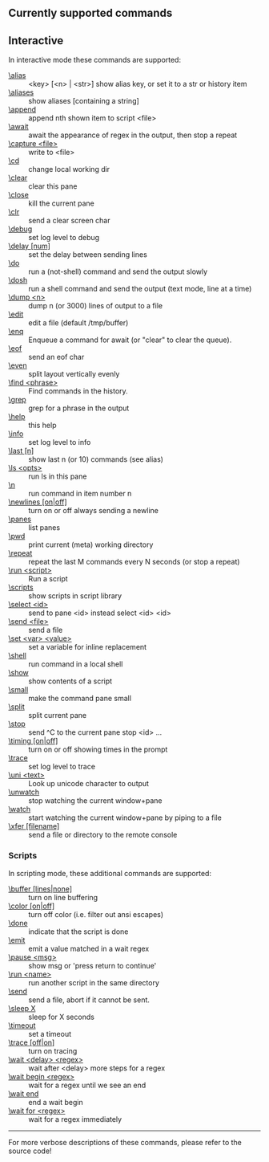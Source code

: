 <h2>Currently supported commands</h2>

<h2>Interactive</h2>

In interactive mode these commands are supported:

<dl>
<dt><a href="https://github.com/bduggan/tmeta/blob/master/lib/tmeta/commander.rakumod#L51">\alias</a></dt>
<dd>&lt;key&gt; [&lt;n&gt; | &lt;str&gt;] show alias key, or set it to a str or history item</dd>
<dt><a href="https://github.com/bduggan/tmeta/blob/master/lib/tmeta/commander.rakumod#L41">\aliases</a></dt>
<dd>show aliases [containing a string]</dd>
<dt><a href="https://github.com/bduggan/tmeta/blob/master/lib/tmeta/commander.rakumod#L14">\append</a></dt>
<dd>append nth shown item to script &lt;file&gt;</dd>
<dt><a href="https://github.com/bduggan/tmeta/blob/master/lib/tmeta/commander/godot.rakumod#L12">\await</a></dt>
<dd>await the appearance of regex in the output, then stop a repeat</dd>
<dt><a href="https://github.com/bduggan/tmeta/blob/master/lib/tmeta/commands.rakumod#L125">\capture &lt;file&gt;</a></dt>
<dd>write to &lt;file&gt;</dd>
<dt><a href="https://github.com/bduggan/tmeta/blob/master/lib/tmeta/commands.rakumod#L240">\cd</a></dt>
<dd>change local working dir</dd>
<dt><a href="https://github.com/bduggan/tmeta/blob/master/lib/tmeta/commands.rakumod#L307">\clear</a></dt>
<dd>clear this pane</dd>
<dt><a href="https://github.com/bduggan/tmeta/blob/master/lib/tmeta/commands.rakumod#L145">\close</a></dt>
<dd>kill the current pane</dd>
<dt><a href="https://github.com/bduggan/tmeta/blob/master/lib/tmeta/commander/shellish.rakumod#L36">\clr</a></dt>
<dd>send a clear screen char</dd>
<dt><a href="https://github.com/bduggan/tmeta/blob/master/lib/tmeta/commands.rakumod#L115">\debug</a></dt>
<dd>set log level to debug</dd>
<dt><a href="https://github.com/bduggan/tmeta/blob/master/lib/tmeta/commands.rakumod#L324">\delay [num]</a></dt>
<dd>set the delay between sending lines</dd>
<dt><a href="https://github.com/bduggan/tmeta/blob/master/lib/tmeta/commands.rakumod#L256">\do</a></dt>
<dd>run a (not-shell) command and send the output slowly</dd>
<dt><a href="https://github.com/bduggan/tmeta/blob/master/lib/tmeta/commands.rakumod#L294">\dosh</a></dt>
<dd>run a shell command and send the output (text mode, line at a time)</dd>
<dt><a href="https://github.com/bduggan/tmeta/blob/master/lib/tmeta/commands.rakumod#L229">\dump &lt;n&gt;</a></dt>
<dd>dump n (or 3000) lines of output to a file</dd>
<dt><a href="https://github.com/bduggan/tmeta/blob/master/lib/tmeta/commander.rakumod#L33">\edit</a></dt>
<dd>edit a file (default /tmp/buffer)</dd>
<dt><a href="https://github.com/bduggan/tmeta/blob/master/lib/tmeta/commander/godot.rakumod#L42">\enq</a></dt>
<dd>Enqueue a command for await (or "clear" to clear the queue).</dd>
<dt><a href="https://github.com/bduggan/tmeta/blob/master/lib/tmeta/commander/shellish.rakumod#L31">\eof</a></dt>
<dd>send an eof char</dd>
<dt><a href="https://github.com/bduggan/tmeta/blob/master/lib/tmeta/commands.rakumod#L159">\even</a></dt>
<dd>split layout vertically evenly</dd>
<dt><a href="https://github.com/bduggan/tmeta/blob/master/lib/tmeta/commands.rakumod#L200">\find &lt;phrase&gt;</a></dt>
<dd>Find commands in the history.</dd>
<dt><a href="https://github.com/bduggan/tmeta/blob/master/lib/tmeta/commander/shellish.rakumod#L23">\grep</a></dt>
<dd>grep for a phrase in the output</dd>
<dt><a href="https://github.com/bduggan/tmeta/blob/master/lib/tmeta/commands.rakumod#L311">\help</a></dt>
<dd>this help</dd>
<dt><a href="https://github.com/bduggan/tmeta/blob/master/lib/tmeta/commands.rakumod#L120">\info</a></dt>
<dd>set log level to info</dd>
<dt><a href="https://github.com/bduggan/tmeta/blob/master/lib/tmeta/commands.rakumod#L219">\last [n]</a></dt>
<dd>show last n (or 10) commands (see alias)</dd>
<dt><a href="https://github.com/bduggan/tmeta/blob/master/lib/tmeta/commands.rakumod#L236">\ls &lt;opts&gt;</a></dt>
<dd>run ls in this pane</dd>
<dt><a href="https://github.com/bduggan/tmeta/blob/master/lib/tmeta/commands.rakumod#L245">\n</a></dt>
<dd>run command in item number n</dd>
<dt><a href="https://github.com/bduggan/tmeta/blob/master/lib/tmeta/commands.rakumod#L329">\newlines [on|off]</a></dt>
<dd>turn on or off always sending a newline</dd>
<dt><a href="https://github.com/bduggan/tmeta/blob/master/lib/tmeta/commands.rakumod#L167">\panes</a></dt>
<dd>list panes</dd>
<dt><a href="https://github.com/bduggan/tmeta/blob/master/lib/tmeta/commander/shellish.rakumod#L18">\pwd</a></dt>
<dd>print current (meta) working directory</dd>
<dt><a href="https://github.com/bduggan/tmeta/blob/master/lib/tmeta/commander/godot.rakumod#L50">\repeat</a></dt>
<dd>repeat the last M commands every N seconds (or stop a repeat)</dd>
<dt><a href="https://github.com/bduggan/tmeta/blob/master/lib/tmeta/commands.rakumod#L189">\run &lt;script&gt;</a></dt>
<dd>Run a script</dd>
<dt><a href="https://github.com/bduggan/tmeta/blob/master/lib/tmeta/commander.rakumod#L27">\scripts</a></dt>
<dd>show scripts in script library</dd>
<dt><a href="https://github.com/bduggan/tmeta/blob/master/lib/tmeta/commands.rakumod#L178">\select &lt;id&gt;</a></dt>
<dd>send to pane &lt;id&gt; instead select &lt;id&gt; &lt;id&gt;</dd>
<dt><a href="https://github.com/bduggan/tmeta/blob/master/lib/tmeta/commands.rakumod#L250">\send &lt;file&gt;</a></dt>
<dd>send a file</dd>
<dt><a href="https://github.com/bduggan/tmeta/blob/master/lib/tmeta/commands.rakumod#L87">\set &lt;var&gt; &lt;value&gt;</a></dt>
<dd>set a variable for inline replacement</dd>
<dt><a href="https://github.com/bduggan/tmeta/blob/master/lib/tmeta/commander/shellish.rakumod#L9">\shell</a></dt>
<dd>run command in a local shell</dd>
<dt><a href="https://github.com/bduggan/tmeta/blob/master/lib/tmeta/commander.rakumod#L19">\show</a></dt>
<dd>show contents of a script</dd>
<dt><a href="https://github.com/bduggan/tmeta/blob/master/lib/tmeta/commands.rakumod#L163">\small</a></dt>
<dd>make the command pane small</dd>
<dt><a href="https://github.com/bduggan/tmeta/blob/master/lib/tmeta/commands.rakumod#L153">\split</a></dt>
<dd>split current pane</dd>
<dt><a href="https://github.com/bduggan/tmeta/blob/master/lib/tmeta/commands.rakumod#L134">\stop</a></dt>
<dd>send ^C to the current pane stop &lt;id&gt; ...</dd>
<dt><a href="https://github.com/bduggan/tmeta/blob/master/lib/tmeta/commands.rakumod#L334">\timing [on|off]</a></dt>
<dd>turn on or off showing times in the prompt</dd>
<dt><a href="https://github.com/bduggan/tmeta/blob/master/lib/tmeta/commands.rakumod#L110">\trace</a></dt>
<dd>set log level to trace</dd>
<dt><a href="https://github.com/bduggan/tmeta/blob/master/lib/tmeta/commands.rakumod#L208">\uni &lt;text&gt;</a></dt>
<dd>Look up unicode character to output</dd>
<dt><a href="https://github.com/bduggan/tmeta/blob/master/lib/tmeta/commands.rakumod#L344">\unwatch</a></dt>
<dd>stop watching the current window+pane</dd>
<dt><a href="https://github.com/bduggan/tmeta/blob/master/lib/tmeta/commands.rakumod#L339">\watch</a></dt>
<dd>start watching the current window+pane by piping to a file</dd>
<dt><a href="https://github.com/bduggan/tmeta/blob/master/lib/tmeta/commands.rakumod#L275">\xfer [filename]</a></dt>
<dd>send a file or directory to the remote console</dd>
</dl>
<h3>Scripts</h3>

In scripting mode, these additional commands are supported:

<dl>
<dt><a href="https://github.com/bduggan/tmeta/blob/master/lib/tmeta/commands.rakumod#L405">\buffer [lines|none]</a></dt>
<dd>turn on line buffering</dd>
<dt><a href="https://github.com/bduggan/tmeta/blob/master/lib/tmeta/commands.rakumod#L401">\color [on|off]</a></dt>
<dd>turn off color (i.e. filter out ansi escapes)</dd>
<dt><a href="https://github.com/bduggan/tmeta/blob/master/lib/tmeta/commands.rakumod#L454">\done</a></dt>
<dd>indicate that the script is done</dd>
<dt><a href="https://github.com/bduggan/tmeta/blob/master/lib/tmeta/commands.rakumod#L468">\emit</a></dt>
<dd>emit a value matched in a wait regex</dd>
<dt><a href="https://github.com/bduggan/tmeta/blob/master/lib/tmeta/commands.rakumod#L413">\pause &lt;msg&gt;</a></dt>
<dd>show msg or 'press return to continue'</dd>
<dt><a href="https://github.com/bduggan/tmeta/blob/master/lib/tmeta/commands.rakumod#L393">\run &lt;name&gt;</a></dt>
<dd>run another script in the same directory</dd>
<dt><a href="https://github.com/bduggan/tmeta/blob/master/lib/tmeta/commands.rakumod#L447">\send</a></dt>
<dd>send a file, abort if it cannot be sent.</dd>
<dt><a href="https://github.com/bduggan/tmeta/blob/master/lib/tmeta/commands.rakumod#L464">\sleep X</a></dt>
<dd>sleep for X seconds</dd>
<dt><a href="https://github.com/bduggan/tmeta/blob/master/lib/tmeta/commands.rakumod#L459">\timeout</a></dt>
<dd>set a timeout</dd>
<dt><a href="https://github.com/bduggan/tmeta/blob/master/lib/tmeta/commands.rakumod#L409">\trace [off|on]</a></dt>
<dd>turn on tracing</dd>
<dt><a href="https://github.com/bduggan/tmeta/blob/master/lib/tmeta/commands.rakumod#L420">\wait &lt;delay&gt; &lt;regex&gt;</a></dt>
<dd>wait after &lt;delay&gt; more steps for a regex</dd>
<dt><a href="https://github.com/bduggan/tmeta/blob/master/lib/tmeta/commands.rakumod#L421">\wait begin &lt;regex&gt;</a></dt>
<dd>wait for a regex until we see an end</dd>
<dt><a href="https://github.com/bduggan/tmeta/blob/master/lib/tmeta/commands.rakumod#L422">\wait end</a></dt>
<dd>end a wait begin</dd>
<dt><a href="https://github.com/bduggan/tmeta/blob/master/lib/tmeta/commands.rakumod#L419">\wait for &lt;regex&gt;</a></dt>
<dd>wait for a regex immediately</dd>
</dl>

<hr>

For more verbose descriptions of these commands, please refer to the source code!
